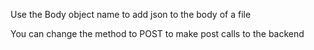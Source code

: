 Use the Body object name to add json to the body of a file

You can change the method to POST to make post calls to the backend